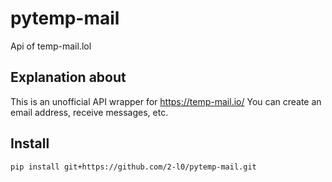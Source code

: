 # pytemp-mail
Api of temp-mail.lol

## Explanation about
This is an unofficial API wrapper for https://temp-mail.io/
You can create an email address, receive messages, etc.

## Install
```pip install git+https://github.com/2-l0/pytemp-mail.git```
